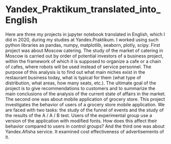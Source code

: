 # Yandex_Praktikum_translated_into_English
Here are three my projects in jupyter notebook translated in English, which I did in 2020, during my studies at Yandex.Praktikum. I worked using such python libraries as pandas, numpy, matplotlib, seaborn, plotly, scipy.
First project was about Moscow catering. The study of the market of catering in Moscow is carried out by order of potential investors of a business project, within the framework of which it is supposed to organize a cafe or a chain of cafes, where robots will be used instead of service personnel. The purpose of this analysis is to find out what main niches exist in the restaurant business today, what is typical for them (what type of distribution, what areas, how many seats, etc.). The ultimate goal of the project is to give recommendations to customers and to summarize the main conclusions of the analysis of the current state of affairs in the market.
The second one was about mobile application of grocery store. This project investigates the behavior of users of a grocery store mobile application. We are faced with two tasks: the study of the funnel of events and the study of the results of the A / A / B test. Users of the experimental group use a version of the application with modified fonts. How does this affect their behavior compared to users in control groups?
And the third one was about Yandex.Afisha service. It examined cost effectiveness of advertisements of it.
